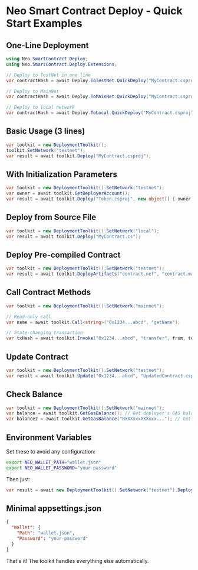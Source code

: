 # Neo Smart Contract Deploy - Quick Start Examples

## One-Line Deployment

```csharp
using Neo.SmartContract.Deploy;
using Neo.SmartContract.Deploy.Extensions;

// Deploy to TestNet in one line
var contractHash = await Deploy.ToTestNet.QuickDeploy("MyContract.csproj");

// Deploy to MainNet
var contractHash = await Deploy.ToMainNet.QuickDeploy("MyContract.csproj");

// Deploy to local network
var contractHash = await Deploy.ToLocal.QuickDeploy("MyContract.csproj");
```

## Basic Usage (3 lines)

```csharp
var toolkit = new DeploymentToolkit();
toolkit.SetNetwork("testnet");
var result = await toolkit.Deploy("MyContract.csproj");
```

## With Initialization Parameters

```csharp
var toolkit = new DeploymentToolkit().SetNetwork("testnet");
var owner = await toolkit.GetDeployerAccount();
var result = await toolkit.Deploy("Token.csproj", new object[] { owner, 1000000 });
```

## Deploy from Source File

```csharp
var toolkit = new DeploymentToolkit().SetNetwork("local");
var result = await toolkit.Deploy("MyContract.cs");
```

## Deploy Pre-compiled Contract

```csharp
var toolkit = new DeploymentToolkit().SetNetwork("testnet");
var result = await toolkit.DeployArtifacts("contract.nef", "contract.manifest.json");
```

## Call Contract Methods

```csharp
var toolkit = new DeploymentToolkit().SetNetwork("mainnet");

// Read-only call
var name = await toolkit.Call<string>("0x1234...abcd", "getName");

// State-changing transaction
var txHash = await toolkit.Invoke("0x1234...abcd", "transfer", from, to, amount);
```

## Update Contract

```csharp
var toolkit = new DeploymentToolkit().SetNetwork("testnet");
var result = await toolkit.Update("0x1234...abcd", "UpdatedContract.csproj");
```

## Check Balance

```csharp
var toolkit = new DeploymentToolkit().SetNetwork("mainnet");
var balance = await toolkit.GetGasBalance(); // Get deployer's GAS balance
var balance2 = await toolkit.GetGasBalance("NXXXxxxXXXxxx..."); // Get specific address balance
```

## Environment Variables

Set these to avoid any configuration:

```bash
export NEO_WALLET_PATH="wallet.json"
export NEO_WALLET_PASSWORD="your-password"
```

Then just:

```csharp
var result = await new DeploymentToolkit().SetNetwork("testnet").Deploy("Contract.csproj");
```

## Minimal appsettings.json

```json
{
  "Wallet": {
    "Path": "wallet.json",
    "Password": "your-password"
  }
}
```

That's it! The toolkit handles everything else automatically.